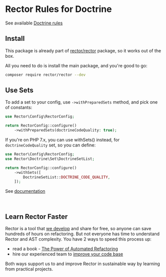 # Rector Rules for Doctrine

See available [Doctrine rules](https://getrector.com/find-rule?query=doctrine+rules)

## Install

This package is already part of [rector/rector](http://github.com/rectorphp/rector) package, so it works out of the box.

All you need to do is install the main package, and you're good to go:

```bash
composer require rector/rector --dev
```

## Use Sets

To add a set to your config, use `->withPreparedSets` method, and pick one of constants:

```php
use Rector\Config\RectorConfig;

return RectorConfig::configure()
    ->withPreparedSets(doctrineCodeQuality: true);
```

If you're on PHP 7.x, you can use withSets() instead, for `doctrineCodeQuality` set, so you can define:

```php
use Rector\Config\RectorConfig;
use Rector\Doctrine\Set\DoctrineSetList;

return RectorConfig::configure()
    ->withSets([
        DoctrineSetList::DOCTRINE_CODE_QUALITY,
    ]);
```
See [documentation](https://getrector.com/documentation)

<br>

## Learn Rector Faster

Rector is a tool that [we develop](https://getrector.com/) and share for free, so anyone can save hundreds of hours on refactoring. But not everyone has time to understand Rector and AST complexity. You have 2 ways to speed this process up:

* read a book - <a href="https://leanpub.com/rector-the-power-of-automated-refactoring">The Power of Automated Refactoring</a>
* hire our experienced team to <a href="https://getrector.com/contact">improve your code base</a>

Both ways support us to and improve Rector in sustainable way by learning from practical projects.
